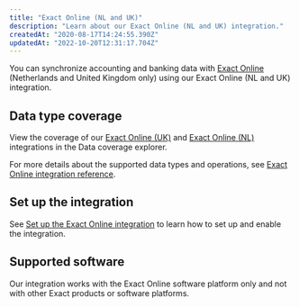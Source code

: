 ```yaml
---
title: "Exact Online (NL and UK)"
description: "Learn about our Exact Online (NL and UK) integration."
createdAt: "2020-08-17T14:24:55.390Z"
updatedAt: "2022-10-20T12:31:17.704Z"
---
```


You can synchronize accounting and banking data with <a className="external" href="https://www.exact.com/software/exact-online" target="_blank">Exact Online</a> (Netherlands and United Kingdom only) using our Exact Online (NL and UK) integration.

## Data type coverage

View the coverage of our <a className="external" href="https://knowledge.codat.io/supported-features/accounting?view=tab-by-integration&integrationKey=pbbf" target="_blank">Exact Online (UK)</a> and <a className="external" href="https://knowledge.codat.io/supported-features/accounting?view=tab-by-integration&integrationKey=qudb" target="_blank">Exact Online (NL)</a> integrations in the Data coverage explorer.

For more details about the supported data types and operations, see [Exact Online integration reference](integrations/accounting/exact-online/exact-online-integration-reference).

## Set up the integration

See [Set up the Exact Online integration](/integrations/accounting/exact-online/accounting-exact-setup) to learn how to set up and enable the integration.

## Supported software

Our integration works with the Exact Online software platform only and not with other Exact products or software platforms.

